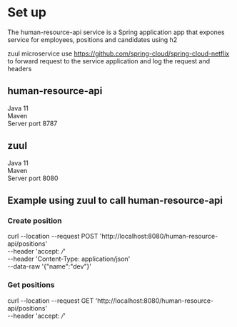 # Set up
The human-resource-api service is a Spring application app that expones service for employees, positions and candidates using h2

zuul microservice use https://github.com/spring-cloud/spring-cloud-netflix to forward request to the service application and log the request and headers

## human-resource-api
Java 11 \
Maven \
Server port 8787

## zuul
Java 11 \
Maven \
Server port 8080

## Example using zuul to call human-resource-api

### Create position
curl --location --request POST 'http://localhost:8080/human-resource-api/positions' \
--header 'accept: */*' \
--header 'Content-Type: application/json' \
--data-raw '{"name":"dev"}'

### Get positions
curl --location --request GET 'http://localhost:8080/human-resource-api/positions' \
--header 'accept: */*'
